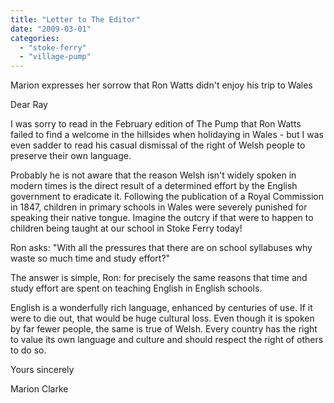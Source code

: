 ```yaml
---
title: "Letter to The Editor"
date: "2009-03-01"
categories: 
  - "stoke-ferry"
  - "village-pump"
---
```


Marion expresses her sorrow that Ron Watts didn't enjoy his trip to Wales

Dear Ray

I was sorry to read in the February edition of The Pump that Ron Watts failed to find a welcome in the hillsides when holidaying in Wales - but I was even sadder to read his casual dismissal of the right of Welsh people to preserve their own language.

Probably he is not aware that the reason Welsh isn't widely spoken in modern times is the direct result of a determined effort by the English government to eradicate it. Following the publication of a Royal Commission in 1847, children in primary schools in Wales were severely punished for speaking their native tongue. Imagine the outcry if that were to happen to children being taught at our school in Stoke Ferry today!

Ron asks: "With all the pressures that there are on school syllabuses why waste so much time and study effort?"

The answer is simple, Ron: for precisely the same reasons that time and study effort are spent on teaching English in English schools.

English is a wonderfully rich language, enhanced by centuries of use. If it were to die out, that would be huge cultural loss. Even though it is spoken by far fewer people, the same is true of Welsh. Every country has the right to value its own language and culture and should respect the right of others to do so.

Yours sincerely

Marion Clarke
